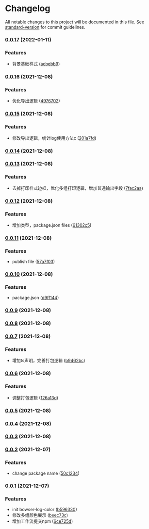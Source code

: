 # Changelog

All notable changes to this project will be documented in this file. See [standard-version](https://github.com/conventional-changelog/standard-version) for commit guidelines.

### [0.0.17](https://github.com/nan1010082085/browser-log-color/compare/v0.0.16...v0.0.17) (2022-01-11)


### Features

* 背景基础样式 ([acbebb9](https://github.com/nan1010082085/browser-log-color/commit/acbebb9f9082d0cebd19ef11c8894f2b89f097b8))

### [0.0.16](https://github.com/nan1010082085/browser-log-color/compare/v0.0.15...v0.0.16) (2021-12-08)


### Features

* 优化导出逻辑 ([4976702](https://github.com/nan1010082085/browser-log-color/commit/497670219f4672dfdbc9da8cef6c2d675ab4088c))

### [0.0.15](https://github.com/nan1010082085/browser-log-color/compare/v0.0.14...v0.0.15) (2021-12-08)


### Features

* 修改导出逻辑，统计log使用方法c ([201a7fd](https://github.com/nan1010082085/browser-log-color/commit/201a7fd4db4742e3830309e4a527a9b63a460593))

### [0.0.14](https://github.com/nan1010082085/browser-log-color/compare/v0.0.13...v0.0.14) (2021-12-08)

### [0.0.13](https://github.com/nan1010082085/browser-log-color/compare/v0.0.12...v0.0.13) (2021-12-08)


### Features

* 去掉打印样式边框，优化多组打印逻辑，增加普通输出字段 ([7fac2aa](https://github.com/nan1010082085/browser-log-color/commit/7fac2aa111804c7956fed4cf780e829e2f81f1e0))

### [0.0.12](https://github.com/nan1010082085/browser-log-color/compare/v0.0.11...v0.0.12) (2021-12-08)


### Features

* 增加类型，package.json files ([61302c5](https://github.com/nan1010082085/browser-log-color/commit/61302c54d2c5073fbdbd783d6f222611bb0ca746))

### [0.0.11](https://github.com/nan1010082085/browser-log-color/compare/v0.0.10...v0.0.11) (2021-12-08)


### Features

* publish file ([57a7f03](https://github.com/nan1010082085/browser-log-color/commit/57a7f03441d3da818aa76a3e20abe877560fc2c5))

### [0.0.10](https://github.com/nan1010082085/browser-log-color/compare/v0.0.9...v0.0.10) (2021-12-08)


### Features

* package.json ([d9ff144](https://github.com/nan1010082085/browser-log-color/commit/d9ff144eff0ba84554c9ab2fbc08e8cd8ef021e3))

### [0.0.9](https://github.com/nan1010082085/browser-log-color/compare/v0.0.8...v0.0.9) (2021-12-08)

### [0.0.8](https://github.com/nan1010082085/browser-log-color/compare/v0.0.7...v0.0.8) (2021-12-08)

### [0.0.7](https://github.com/nan1010082085/browser-log-color/compare/v0.0.6...v0.0.7) (2021-12-08)


### Features

* 增加ts声明，完善打包逻辑 ([b9462bc](https://github.com/nan1010082085/browser-log-color/commit/b9462bcc318100bd4198bdd285e1122e02ce4efd))

### [0.0.6](https://github.com/nan1010082085/bowser-log-color/compare/v0.0.5...v0.0.6) (2021-12-08)


### Features

* 调整打包逻辑 ([126a13d](https://github.com/nan1010082085/bowser-log-color/commit/126a13dc460684f0bf0b04fc75700b640d6e5a75))

### [0.0.5](https://github.com/nan1010082085/bowser-log-color/compare/v0.0.4...v0.0.5) (2021-12-08)

### [0.0.4](https://github.com/nan1010082085/bowser-log-color/compare/v0.0.3...v0.0.4) (2021-12-08)

### [0.0.3](https://github.com/nan1010082085/bowser-log-color/compare/v0.0.2...v0.0.3) (2021-12-08)

### [0.0.2](https://github.com/nan1010082085/bowser-log-color/compare/v0.0.1...v0.0.2) (2021-12-07)


### Features

* change package name ([50c1234](https://github.com/nan1010082085/bowser-log-color/commit/50c12342d1d66761b1466f9ee7353f2cc8951020))

### 0.0.1 (2021-12-07)


### Features

* init bowser-log-color ([b596330](https://github.com/nan1010082085/bowser-log-color/commit/b596330e5ff58f382a8865b1e9b87fc98860fcd4))
* 修改多组颜色展示 ([beec73c](https://github.com/nan1010082085/bowser-log-color/commit/beec73c4f4cfdd1cbcb923d4ec4ae5571da305c3))
* 增加工作流提交npm ([6ce725d](https://github.com/nan1010082085/bowser-log-color/commit/6ce725d860309709562250cb26e8cde6e71f9102))
